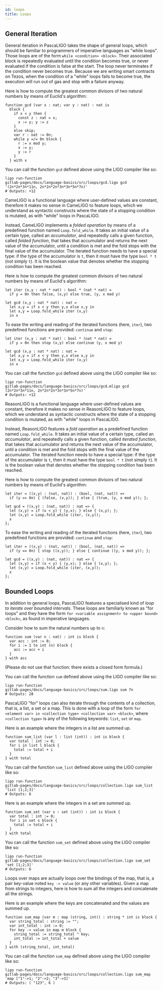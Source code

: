 ```yaml
---
id: loops
title: Loops
---
```


## General Iteration

<!--DOCUSAURUS_CODE_TABS-->

<!--PascaLIGO-->

General iteration in PascaLIGO takes the shape of general loops, which
should be familiar to programmers of imperative languages as "while
loops". Those loops are of the form `while <condition> <block>`. Their
associated block is repeatedly evaluated until the condition becomes
true, or never evaluated if the condition is false at the start. The
loop never terminates if the condition never becomes true. Because we
are writing smart contracts on Tezos, when the condition of a "while"
loops fails to become true, the execution will run out of gas and stop
with a failure anyway.

Here is how to compute the greatest common divisors of two natural
numbers by means of Euclid's algorithm:

```pascaligo group=a
function gcd (var x : nat; var y : nat) : nat is
  block {
    if x < y then {
      const z : nat = x;
      x := y; y := z
    }
    else skip;
    var r : nat := 0n;
    while y =/= 0n block {
      r := x mod y;
      x := y;
      y := r
    }
  } with x
```

You can call the function `gcd` defined above using the LIGO compiler
like so:
```shell
ligo run-function
gitlab-pages/docs/language-basics/src/loops/gcd.ligo gcd '(2n*2n*3n*11n, 2n*2n*2n*3n*3n*5n*7n)'
# Outputs: +12
```

<!--CameLIGO-->

CameLIGO is a functional language where user-defined values are
constant, therefore it makes no sense in CameLIGO to feature loops,
which we understand as syntactic constructs where the state of a
stopping condition is mutated, as with "while" loops in PascaLIGO.

Instead, CameLIGO implements a *folded operation* by means of a
predefined function named `Loop.fold_while`. It takes an initial value
of a certain type, called an *accumulator*, and repeatedly calls a
given function, called *folded function*, that takes that
accumulator and returns the next value of the accumulator, until a
condition is met and the fold stops with the final value of the
accumulator. The iterated function needs to have a special type: if
the type of the accumulator is `t`, then it must have the type `bool *
t` (not simply `t`). It is the boolean value that denotes whether the
stopping condition has been reached.

Here is how to compute the greatest common divisors of two natural
numbers by means of Euclid's algorithm:

```cameligo group=a
let iter (x,y : nat * nat) : bool * (nat * nat) =
  if y = 0n then false, (x,y) else true, (y, x mod y)

let gcd (x,y : nat * nat) : nat =
  let x,y = if x < y then y,x else x,y in
  let x,y = Loop.fold_while iter (x,y)
  in x
```

To ease the writing and reading of the iterated functions (here,
`iter`), two predefined functions are provided: `continue` and `stop`:

```cameligo group=a
let iter (x,y : nat * nat) : bool * (nat * nat) =
  if y = 0n then stop (x,y) else continue (y, x mod y)

let gcd (x,y : nat * nat) : nat =
  let x,y = if x < y then y,x else x,y in
  let x,y = Loop.fold_while iter (x,y)
  in x
```
You can call the function `gcd` defined above using the LIGO compiler
like so:
```shell
ligo run-function
gitlab-pages/docs/language-basics/src/loops/gcd.mligo gcd (2n*2n*3n*11n, 2n*2n*2n*3n*3n*5n*7n)'
# Outputs: +12
```

<!--ReasonLIGO-->

ReasonLIGO is a functional language where user-defined values are
constant, therefore it makes no sense in ReasonLIGO to feature loops,
which we understand as syntactic constructs where the state of a
stopping condition is mutated, as with "while" loops in PascaLIGO.

Instead, ReasonLIGO features a *fold operation* as a predefined
function named `Loop.fold_while`. It takes an initial value of a
certain type, called an *accumulator*, and repeatedly calls a given
function, called *iterated function*, that takes that accumulator and
returns the next value of the accumulator, until a condition is met
and the fold stops with the final value of the accumulator. The
iterated function needs to have a special type: if the type of the
accumulator is `t`, then it must have the type `bool * t` (not simply
`t`). It is the boolean value that denotes whether the stopping
condition has been reached.

Here is how to compute the greatest common divisors of two natural
numbers by means of Euclid's algorithm:

```reasonligo group=a
let iter = ((x,y) : (nat, nat)) : (bool, (nat, nat)) =>
  if (y == 0n) { (false, (x,y)); } else { (true, (y, x mod y)); };

let gcd = ((x,y) : (nat, nat)) : nat => {
  let (x,y) = if (x < y) { (y,x); } else { (x,y); };
  let (x,y) = Loop.fold_while (iter, (x,y));
  x
};
```

To ease the writing and reading of the iterated functions (here,
`iter`), two predefined functions are provided: `continue` and `stop`:

```reasonligo group=b
let iter = ((x,y) : (nat, nat)) : (bool, (nat, nat)) =>
  if (y == 0n) { stop ((x,y)); } else { continue ((y, x mod y)); };

let gcd = ((x,y) : (nat, nat)) : nat => {
  let (x,y) = if (x < y) { (y,x); } else { (x,y); };
  let (x,y) = Loop.fold_while (iter, (x,y));
  x
};
```
<!--END_DOCUSAURUS_CODE_TABS-->

## Bounded Loops

In addition to general loops, PascaLIGO features a specialised kind of
*loop to iterate over bounded intervals*. These loops are familiarly
known as "for loops" and they have the form `for <variable assignment>
to <upper bound> <block>`, as found in imperative languages.

Consider how to sum the natural numbers up to `n`:

```pascaligo group=c
function sum (var n : nat) : int is block {
  var acc : int := 0;
  for i := 1 to int (n) block {
    acc := acc + i
  }
} with acc
```

(Please do not use that function: there exists a closed form formula.)

You can call the function `sum` defined above using the LIGO compiler
like so:
```shell
ligo run-function
gitlab-pages/docs/language-basics/src/loops/sum.ligo sum 7n
# Outputs: 28
```

PascaLIGO "for" loops can also iterate through the contents of a
collection, that is, a list, a set or a map. This is done with a loop
of the form `for <element var> in <collection type> <collection var>
<block>`, where `<collection type>` is any of the following keywords:
`list`, `set` or `map`.

Here is an example where the integers in a list are summed up.

```pascaligo group=d
function sum_list (var l : list (int)) : int is block {
  var total : int := 0;
  for i in list l block {
    total := total + i
  }
} with total
```

You can call the function `sum_list` defined above using the LIGO compiler
like so:
```shell
ligo run-function
gitlab-pages/docs/language-basics/src/loops/collection.ligo sum_list
'list [1;2;3]'
# Outputs: 6
```

Here is an example where the integers in a set are summed up.

```pascaligo group=d
function sum_set (var s : set (int)) : int is block {
  var total : int := 0;
  for i in set s block {
    total := total + i
  }
} with total
```

You can call the function `sum_set` defined above using the LIGO compiler
like so:
```shell
ligo run-function
gitlab-pages/docs/language-basics/src/loops/collection.ligo sum_set
'set [1;2;3]'
# Outputs: 6
```

Loops over maps are actually loops over the bindings of the map, that
is, a pair key-value noted `key -> value` (or any other
variables). Given a map from strings to integers, here is how to sum
all the integers and concatenate all the strings.

Here is an example where the keys are concatenated and the values are
summed up.

```pascaligo group=d
function sum_map (var m : map (string, int)) : string * int is block {
  var string_total : string := "";
  var int_total : int := 0;
  for key -> value in map m block {
    string_total := string_total ^ key;
    int_total := int_total + value
  }
} with (string_total, int_total)
```

You can call the function `sum_map` defined above using the LIGO compiler
like so:
```shell
ligo run-function
gitlab-pages/docs/language-basics/src/loops/collection.ligo sum_map
'map ["1"->1; "2"->2; "3"->3]'
# Outputs: ( "123", 6 )
```
